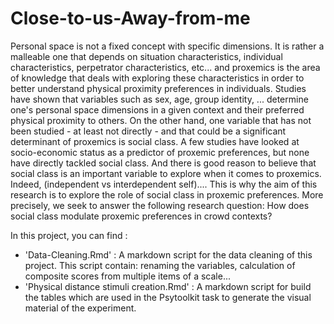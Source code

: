 # Close-to-us-Away-from-me
Personal space is not a fixed concept with specific dimensions. It is rather a malleable one that depends on situation characteristics, individual characteristics, perpetrator characteristics, etc... and proxemics is the area of knowledge that deals with exploring these characteristics in order to better understand physical proximity preferences in individuals. Studies have shown that variables such as sex, age, group identity, ... determine one's personal space dimensions in a given context and their preferred physical proximity to others.  On the other hand, one variable that has not been studied - at least not directly - and that could be a significant determinant of proxemics is social class. A few studies have looked at socio-economic status as a predictor of proxemic preferences, but none have directly tackled social class. And there is good reason to believe that social class is an important variable to explore when it comes to proxemics. Indeed, (independent vs interdependent self).... This is why the aim of this research is to explore the role of social class in proxemic preferences. More precisely, we seek to answer the following research question: How does social class modulate proxemic preferences in crowd contexts?

In this project, you can find :
 - 'Data-Cleaning.Rmd' : A markdown script for the data cleaning of this project. This script contain: renaming the variables, calculation of composite scores from multiple items of a scale...
 - 'Physical distance stimuli creation.Rmd' : A markdown script for build the tables which are used in the Psytoolkit task to generate the visual material of the experiment.

